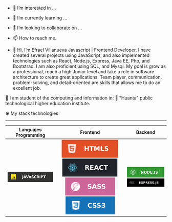 
- 👀 I’m interested in ...
- 🌱 I’m currently learning ...
- 💞️ I’m looking to collaborate on ...
- 📫 How to reach me.


- 👋 Hi, I’m Efrael Villanueva Javascript | Frontend Developer, I have created several projects using JavaScript, and also implemented technologies such as React, Node.js, Express, Java EE, Php, and Bootstrao. I am also proficient using SQL, and Mysql. My goal is grow as a professional, reach a high Junior level and take a role in software architecture to create great applications. Team player, communication, problem-solving, and detail-oriented are skills that allows me to do an excellent job.

🚀 I am student of the computing and information in: 💚 "Huanta" public technological higher education institute.





⚙ My stack technologies
________________________________________________________________________________________________________________________________________________________________
| Languajes Programming | Frontend | Backend |
| :---: | :---: | :---: |
|![](https://github.com/EfraelTino/EfraelTino/blob/main/js.svg) <br> | ![](https://github.com/EfraelTino/EfraelTino/blob/main/html.svg) ![](https://github.com/EfraelTino/EfraelTino/blob/main/re.svg) ![](https://github.com/EfraelTino/EfraelTino/blob/main/sass.svg) <br> ![](https://github.com/EfraelTino/EfraelTino/blob/main/css.svg) | ![](https://github.com/EfraelTino/EfraelTino/blob/main/nd.svg) <br> ![](https://github.com/EfraelTino/EfraelTino/blob/main/ex.svg) |

